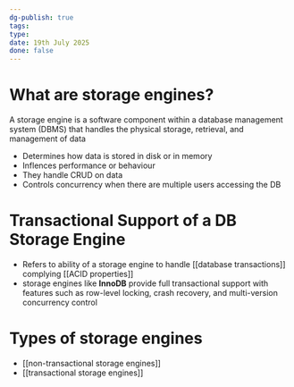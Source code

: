 ```yaml
---
dg-publish: true
tags: 
type: 
date: 19th July 2025
done: false
---
```


# What are storage engines? 
A storage engine is a software component within a database management system (DBMS) that handles the physical storage, retrieval, and management of data
- Determines how data is stored in disk or in memory
- Inflences performance or behaviour
- They handle CRUD on data
- Controls concurrency when there are multiple users accessing the DB
# Transactional Support of a DB Storage Engine
- Refers to ability of a storage engine to handle [[database transactions]] complying [[ACID properties]]
- storage engines like **InnoDB** provide full transactional support with features such as row-level locking, crash recovery, and multi-version concurrency control
# Types of storage engines
- [[non-transactional storage engines]]
- [[transactional storage engines]]